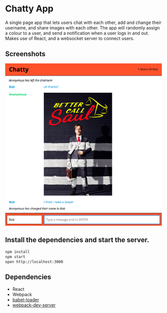 Chatty App
=====================

A single page app that lets users chat with each other, add and change their username,  and share images with each other. The app will randomly assign a colour to a user, and send a notification when a user logs in and out. Makes use of React, and a websocket server to connect users.

## Screenshots
!["Screenshot description"](https://github.com/Dylanlj/chatty-app/blob/master/docs/saul-goodman.png?raw=true)

## Install the dependencies and start the server.

```
npm install
npm start
open http://localhost:3000
```


## Dependencies

* React
* Webpack
* [babel-loader](https://github.com/babel/babel-loader)
* [webpack-dev-server](https://github.com/webpack/webpack-dev-server)
